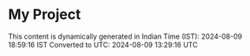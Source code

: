 # My Project

This content is dynamically generated in Indian Time (IST): 2024-08-09 18:59:16 IST
Converted to UTC: 2024-08-09 13:29:16 UTC
